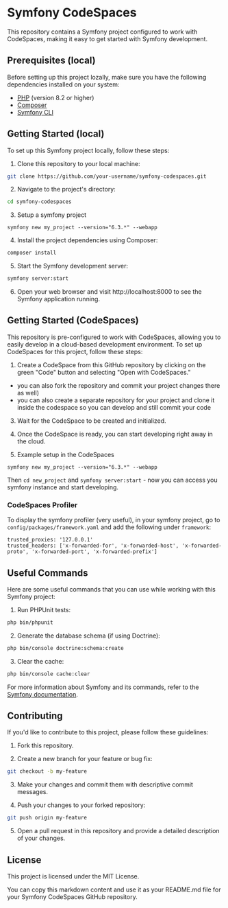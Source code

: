 # Symfony CodeSpaces

This repository contains a Symfony project configured to work with CodeSpaces, making it easy to get started with Symfony development.

## Prerequisites (local)

Before setting up this project lozally, make sure you have the following dependencies installed on your system:

- [PHP](https://www.php.net/) (version 8.2 or higher)
- [Composer](https://getcomposer.org/)
- [Symfony CLI](https://symfony.com/download)

## Getting Started (local)

To set up this Symfony project locally, follow these steps:

1. Clone this repository to your local machine:

```bash
git clone https://github.com/your-username/symfony-codespaces.git
```

2. Navigate to the project's directory:

```bash
cd symfony-codespaces
```

3. Setup a symfony project
```
symfony new my_project --version="6.3.*" --webapp
```

4. Install the project dependencies using Composer:
```bash
composer install
```

5. Start the Symfony development server:
```bash
symfony server:start
```

6. Open your web browser and visit http://localhost:8000 to see the Symfony application running.

## Getting Started (CodeSpaces)
This repository is pre-configured to work with CodeSpaces, allowing you to easily develop in a cloud-based development environment. To set up CodeSpaces for this project, follow these steps:

1. Create a CodeSpace from this GitHub repository by clicking on the green "Code" button and selecting "Open with CodeSpaces."
- you can also fork the repository and commit your project changes there as well)
- you can also create a separate repository for your project and clone it inside the codespace so you can develop and still commit your code

3. Wait for the CodeSpace to be created and initialized.

4. Once the CodeSpace is ready, you can start developing right away in the cloud.

5. Example setup in the CodeSpaces
```
symfony new my_project --version="6.3.*" --webapp
```
Then `cd new_project` and `symfony server:start` - now you can access you symfony instance and start developing.

### CodeSpaces Profiler
To display the symfony profiler (very useful), in your symfony project, go to `config/packages/framework.yaml` and add the following under `framework`:
```
trusted_proxies: '127.0.0.1'
trusted_headers: ['x-forwarded-for', 'x-forwarded-host', 'x-forwarded-proto', 'x-forwarded-port', 'x-forwarded-prefix']
```

## Useful Commands
Here are some useful commands that you can use while working with this Symfony project:

1. Run PHPUnit tests:
```bash
php bin/phpunit
```

2. Generate the database schema (if using Doctrine):
```bash
php bin/console doctrine:schema:create
```

3. Clear the cache:
```bash
php bin/console cache:clear
```

For more information about Symfony and its commands, refer to the [Symfony documentation](https://symfony.com/doc/current/index.html).

## Contributing
If you'd like to contribute to this project, please follow these guidelines:

1. Fork this repository.

2. Create a new branch for your feature or bug fix:
```bash
git checkout -b my-feature
```

3. Make your changes and commit them with descriptive commit messages.

4. Push your changes to your forked repository:
```bash
git push origin my-feature
```

5. Open a pull request in this repository and provide a detailed description of your changes.

## License
This project is licensed under the MIT License.

You can copy this markdown content and use it as your README.md file for your Symfony CodeSpaces GitHub repository.
